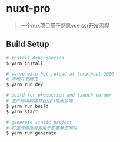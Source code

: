 # nuxt-pro

> 一个nux项目用于熟悉vue ssr开发流程

## Build Setup

``` bash
# install dependencies
$ yarn install

# serve with hot reload at localhost:3000
# 本地开发模式
$ yarn run dev

# build for production and launch server
# 生产环境构建并且运行再服务端
$ yarn run build
$ yarn start

# generate static project
# 打包成静态资源用于部署静态网站
$ yarn run generate
